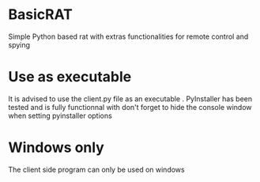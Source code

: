 # BasicRAT
Simple Python based rat with extras functionalities for remote control and spying 

# Use as executable 
It is advised to use the client.py file as an executable . PyInstaller has been tested and is fully functionnal with don't forget to hide the console window when setting pyinstaller options 

# Windows only 
The client side program can only be used on windows 
